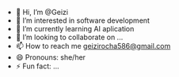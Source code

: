 - 👋 Hi, I’m @Geizi
- 👀 I’m interested in software development
- 🌱 I’m currently learning AI aplication
- 💞️ I’m looking to collaborate on ...
- 📫 How to reach me geizirocha586@gmail.com
- 😄 Pronouns: she/her
- ⚡ Fun fact: ...

<!---
Ggeizi/Ggeizi is a ✨ special ✨ repository because its `README.md` (this file) appears on your GitHub profile.
You can click the Preview link to take a look at your changes.
--->

